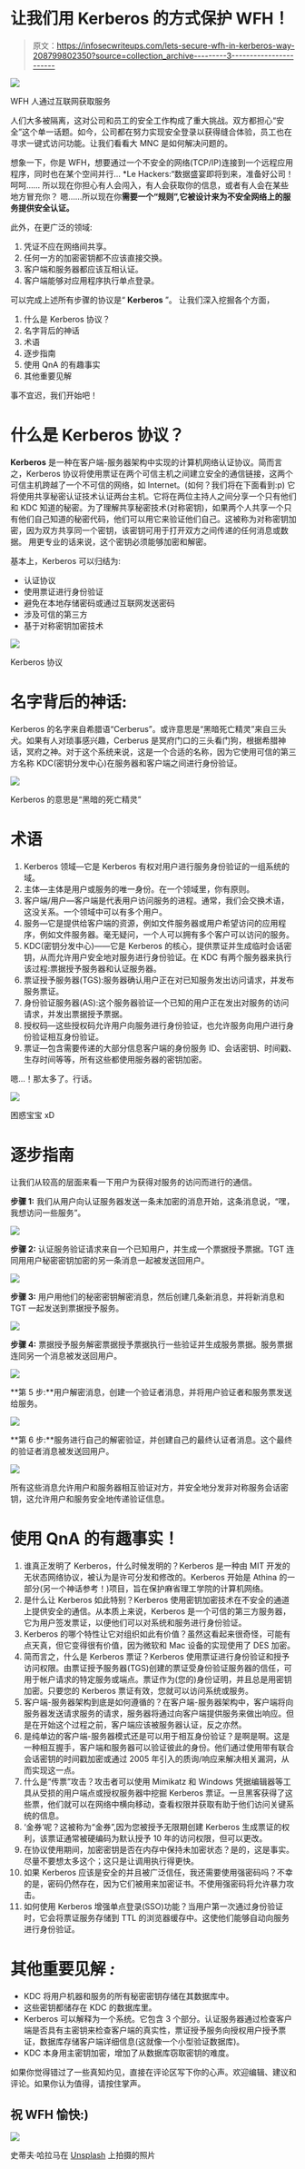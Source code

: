 # 让我们用 Kerberos 的方式保护 WFH！

> 原文：<https://infosecwriteups.com/lets-secure-wfh-in-kerberos-way-208799802350?source=collection_archive---------3----------------------->

![](img/01ace3111bcf511e8f8cac87a389ce20.png)

WFH 人通过互联网获取服务

人们大多被隔离，这对公司和员工的安全工作构成了重大挑战。双方都担心“安全”这个单一话题。如今，公司都在努力实现安全登录以获得缝合体验，员工也在寻求一键式访问功能。让我们看看大 MNC 是如何解决问题的。

想象一下，你是 WFH，想要通过一个不安全的网络(TCP/IP)连接到一个远程应用程序，同时也在某个空间并行…
*Le Hackers:“数据盛宴即将到来，准备好公司！呵呵……
所以现在你担心有人会闯入，有人会获取你的信息，或者有人会在某些地方冒充你？
嗯……所以现在你**需要一个“规则”,它被设计来为不安全网络上的服务提供安全认证。**

此外，在更广泛的领域:

1.  凭证不应在网络间共享。
2.  任何一方的加密密钥都不应该直接交换。
3.  客户端和服务器都应该互相认证。
4.  客户端能够对应用程序执行单点登录。

可以完成上述所有步骤的协议是“ **Kerberos** ”。
让我们深入挖掘各个方面，

1.  什么是 Kerberos 协议？
2.  名字背后的神话
3.  术语
4.  逐步指南
5.  使用 QnA 的有趣事实
6.  其他重要见解

事不宜迟，我们开始吧！

# 什么是 Kerberos 协议？

**Kerberos** 是一种在客户端-服务器架构中实现的计算机网络认证协议。简而言之，Kerberos 协议将使用票证在两个可信主机之间建立安全的通信链接，这两个可信主机跨越了一个不可信的网络，如 Internet。(如何？我们将在下面看到:p)
它将使用共享秘密认证技术认证两台主机。它将在两位主持人之间分享一个只有他们和 KDC 知道的秘密。为了理解共享秘密技术(对称密钥)，如果两个人共享一个只有他们自己知道的秘密代码，他们可以用它来验证他们自己。这被称为对称密钥加密，因为双方共享同一个密钥，该密钥可用于打开双方之间传递的任何消息或数据。
用更专业的话来说，这个密钥必须能够加密和解密。

基本上，Kerberos 可以归结为:

*   认证协议
*   使用票证进行身份验证
*   避免在本地存储密码或通过互联网发送密码
*   涉及可信的第三方
*   基于对称密钥加密技术

![](img/932ee808e9699a750fb84450e9d53aa3.png)

Kerberos 协议

# **名字背后的神话:**

Kerberos 的名字来自希腊语“Cerberus”。或许意思是“黑暗死亡精灵”来自三头犬。如果有人对琐事感兴趣，Cerberus 是冥府门口的三头看门狗，根据希腊神话，冥府之神。对于这个系统来说，这是一个合适的名称，因为它使用可信的第三方名称 KDC(密钥分发中心)在服务器和客户端之间进行身份验证。

![](img/a0c7aaf7481eb82cea1c8955ef098bf4.png)

Kerberos 的意思是“黑暗的死亡精灵”

# 术语

1.  Kerberos 领域—它是 Kerberos 有权对用户进行服务身份验证的一组系统的域。
2.  主体—主体是用户或服务的唯一身份。在一个领域里，你有原则。
3.  客户端/用户—客户端是代表用户访问服务的进程。通常，我们会交换术语，这没关系。一个领域中可以有多个用户。
4.  服务—它是提供给客户端的资源，例如文件服务器或用户希望访问的应用程序，例如文件服务器。毫无疑问，一个人可以拥有多个客户可以访问的服务。
5.  KDC(密钥分发中心)——它是 Kerberos 的核心，提供票证并生成临时会话密钥，从而允许用户安全地对服务进行身份验证。在 KDC 有两个服务器来执行该过程:票据授予服务器和认证服务器。
6.  票证授予服务器(TGS):服务器确认用户正在对已知服务发出访问请求，并发布服务票证。
7.  身份验证服务器(AS):这个服务器验证一个已知的用户正在发出对服务的访问请求，并发出票据授予票据。
8.  授权码—这些授权码允许用户向服务进行身份验证，也允许服务向用户进行身份验证相互身份验证。
9.  票证—包含需要传递的大部分信息客户端的身份服务 ID、会话密钥、时间戳、生存时间等等，所有这些都使用服务器的密钥加密。

嗯…！那太多了。行话。

![](img/7bda82d00f6999b4ea18ad18291d42fd.png)

困惑宝宝 xD

# 逐步指南

让我们从较高的层面来看一下用户为获得对服务的访问而进行的通信。

**步骤 1:** 我们从用户向认证服务器发送一条未加密的消息开始，这条消息说，“嘿，我想访问一些服务”。

![](img/0971124eb765dc37c073f500df9c64ec.png)

**步骤 2:** 认证服务验证请求来自一个已知用户，并生成一个票据授予票据。TGT 连同用用户秘密密钥加密的另一条消息一起被发送回用户。

![](img/a8af70053fc0256da8a4e3993e58b22c.png)

**步骤 3:** 用户用他们的秘密密钥解密消息，然后创建几条新消息，并将新消息和 TGT 一起发送到票据授予服务。

![](img/b68e25f222ecd5f576e7343c9ea30ab8.png)

**步骤 4:** 票据授予服务解密票据授予票据执行一些验证并生成服务票据。服务票据连同另一个消息被发送回用户。

![](img/47347bf2f6ccb4bfc78cd0651ba6ad48.png)

**第 5 步:**用户解密消息，创建一个验证者消息，并将用户验证者和服务票发送给服务。

![](img/221d2a78f56316367dd8e8e32c41edfe.png)

**第 6 步:**服务进行自己的解密验证，并创建自己的最终认证者消息。这个最终的验证者消息被发送回用户。

![](img/40cda9fa2b72be8dbc8399eff04e424d.png)

所有这些消息允许用户和服务器相互验证对方，并安全地分发非对称服务会话密钥，这允许用户和服务安全地传递验证信息。

# 使用 QnA 的有趣事实！

1.  谁真正发明了 Kerberos，什么时候发明的？Kerberos 是一种由 MIT 开发的无状态网络协议，被认为是许可分发和修改的。Kerberos 开始是 Athina 的一部分(另一个神话参考！)项目，旨在保护麻省理工学院的计算机网络。
2.  是什么让 Kerberos 如此特别？Kerberos 使用密钥加密技术在不安全的通道上提供安全的通信。从本质上来说，Kerberos 是一个可信的第三方服务器，它为用户签发票证，以便他们可以对系统和服务进行身份验证。
3.  Kerberos 的哪个特性让它对组织如此有价值？虽然这看起来很奇怪，可能有点天真，但它变得很有价值，因为微软和 Mac 设备的实现使用了 DES 加密。
4.  简而言之，什么是 Kerberos 票证？Kerberos 使用票证进行身份验证和授予访问权限。由票证授予服务器(TGS)创建的票证受身份验证服务器的信任，可用于帐户请求的特定服务或端点。票证作为(您的)身份证明，并且总是用密钥加密。只要您的 Kerberos 票证有效，您就可以访问系统或服务。
5.  客户端-服务器架构到底是如何遵循的？在客户端-服务器架构中，客户端将向服务器发送请求服务的请求，服务器将通过向客户端提供服务来做出响应。但是在开始这个过程之前，客户端应该被服务器认证，反之亦然。
6.  是纯单边的客户端-服务器模式还是可以用于相互身份验证？是啊是啊。这是一种相互握手，客户端和服务器可以验证彼此的身份。他们通过使用带有联合会话密钥的时间戳加密或通过 2005 年引入的质询/响应来解决相关漏洞，从而实现这一点。
7.  什么是“传票”攻击？攻击者可以使用 Mimikatz 和 Windows 凭据编辑器等工具从受损的用户端点或授权服务器中挖掘 Kerberos 票证。一旦黑客获得了这些票，他们就可以在网络中横向移动，查看权限并获取有助于他们访问关键系统的信息。
8.  ‘金券’呢？这被称为“金券”,因为您被授予无限期创建 Kerberos 生成票证的权利，该票证通常被硬编码为默认授予 10 年的访问权限，但可以更改。
9.  在协议使用期间，加密密钥是否在内存中保持未加密状态？是的，这是事实。尽量不要想太多这个；这只是让调用执行得更快。
10.  如果 Kerberos 应该是安全的并且被广泛信任，我还需要使用强密码吗？不幸的是，密码仍然存在，因为它们被用来加密证书。不使用强密码将允许暴力攻击。
11.  如何使用 Kerberos 增强单点登录(SSO)功能？当用户第一次通过身份验证时，它会将票证服务存储到 TTL 的浏览器缓存中。这使他们能够自动向服务进行身份验证。

# 其他重要见解 ***:***

*   KDC 将用户机器和服务的所有秘密密钥存储在其数据库中。
*   这些密钥都储存在 KDC 的数据库里。
*   Kerberos 可以解释为一个系统。它包含 3 个部分。认证服务器通过检查客户端是否具有主密钥来检查客户端的真实性，票证授予服务向授权用户授予票证，数据库存储客户端详细信息(这就像一个小型验证数据库)。
*   KDC 本身用主密钥加密，增加了从数据库窃取密钥的难度。

如果你觉得错过了一些真知灼见，直接在评论区写下你的心声。欢迎编辑、建议和评论。如果你认为值得，请按住掌声。

## 祝 WFH 愉快:)

![](img/66352e3b8955a206048dccccc7913344.png)

史蒂夫·哈拉马在 [Unsplash](https://unsplash.com?utm_source=medium&utm_medium=referral) 上拍摄的照片